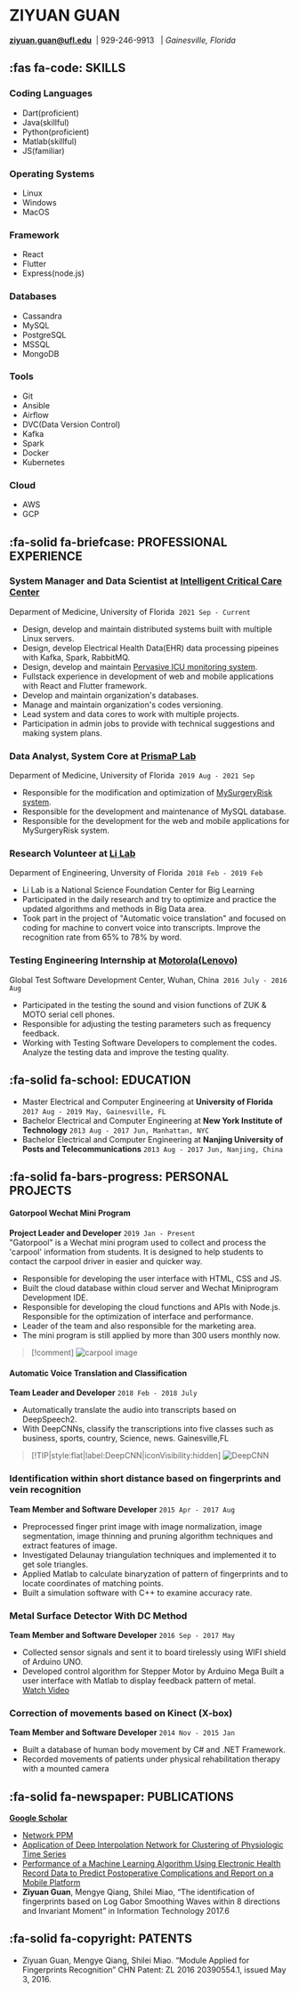 # **ZIYUAN** GUAN

**[ziyuan.guan@ufl.edu](mailto:ziyuan.guan@ufl.edu)**&nbsp;&nbsp;| 929-246-9913&nbsp;&nbsp; |
*Gainesville, Florida*

## :fas fa-code: **SKILLS** 

<!-- tabs:start -->
### ****Coding Languages****
* Dart(proficient)
* Java(skillful)
* Python(proficient)
* Matlab(skillful)
* JS(familiar)

### ****Operating Systems****
* Linux
* Windows
* MacOS

### ****Framework****
* React
* Flutter
* Express(node.js)

### ****Databases****
* Cassandra
* MySQL
* PostgreSQL
* MSSQL
* MongoDB

### ****Tools****
* Git
* Ansible
* Airflow
* DVC(Data Version Control)
* Kafka
* Spark
* Docker
* Kubernetes

### ****Cloud****
* AWS
* GCP

<!-- tabs:end -->

## :fa-solid fa-briefcase: **PROFESSIONAL EXPERIENCE**

### System Manager and Data Scientist at&nbsp;[Intelligent Critical Care Center](https://ic3.center.ufl.edu)
Deparment of Medicine, University of Florida &nbsp;`2021 Sep - Current`</br>

* Design, develop and maintain distributed systems built with multiple Linux servers.
* Design, develop Electrical Health Data(EHR) data processing pipeines with Kafka, Spark, RabbitMQ.
* Design, develop and maintain [Pervasive ICU monitoring system](https://reporter.nih.gov/search/LmFxLzE6dkWDzqgiWD4p8g/project-details/10178157).
* Fullstack experience in development of web and mobile applications with React and Flutter framework.
* Develop and maintain organization's databases.
* Manage and maintain organization's codes versioning.
* Lead system and data cores to work with multiple projects.
* Participation in admin jobs to provide with technical suggestions and making system plans.

### Data Analyst, System Core at&nbsp;[PrismaP Lab](https://prismap.medicine.ufl.edu/)
Deparment of Medicine, University of Florida &nbsp;`2019 Aug - 2021 Sep`</br>

* Responsible for the modification and optimization of [MySurgeryRisk system](https://www.altmetric.com/details/33820212).
* Responsible for the development and maintenance of MySQL database.
* Responsible for the development for the web and mobile applications for MySurgeryRisk system.

### Research Volunteer at&nbsp;<u>Li Lab</u>
Deparment of Engineering, Unversity of Florida &nbsp;`2018 Feb - 2019 Feb`</br>

* Li Lab is a National Science Foundation Center for Big Learning
* Participated in the daily research and try to optimize and practice the updated algorithms and methods in Big Data area.
* Took part in the project of "Automatic voice translation" and focused on coding for machine to convert voice into transcripts. Improve the recognition rate from 65% to 78% by word.

### Testing Engineering Internship at&nbsp;[Motorola(Lenovo)](https://www.linkedin.com/company/lenovo)
Global Test Software Development Center, Wuhan, China &nbsp;`2016 July - 2016 Aug`</br>

* Participated in the testing the sound and vision functions of ZUK & MOTO serial cell phones. 
* Responsible for adjusting the testing parameters such as frequency feedback.
* Working with Testing Software Developers to complement the codes. Analyze the testing data and improve the testing quality.


## :fa-solid fa-school: **EDUCATION**

- Master Electrical and Computer Engineering at **University of Florida**  `2017 Aug - 2019 May, Gainesville, FL`
- Bachelor Electrical and Computer Engineering at **New York Institute of Technology** `2013 Aug - 2017 Jun, Manhattan, NYC`
- Bachelor Electrical and Computer Engineering at **Nanjing University of Posts and Telecommunications** `2013 Aug - 2017 Jun, Nanjing, China`


## :fa-solid fa-bars-progress: **PERSONAL PROJECTS**

<!-- tabs:start -->
#### ****Gatorpool Wechat Mini Program****
**Project Leader and Developer** `2019 Jan - Present` </br> 
"Gatorpool" is a Wechat mini program used to collect and process the 'carpool' information from students. It is designed to help students to contact the carpool driver in easier and quicker way.
* Responsible for developing the user interface with HTML, CSS and JS. 
* Built the cloud database within cloud server and Wechat Miniprogram Development IDE.
* Responsible for developing the cloud functions and APIs with Node.js. Responsible for the optimization of interface and performance.
* Leader of the team and also responsible for the marketing area.
* The mini program is still applied by more than 300 users monthly now.

>[!comment] 
>![carpool image](/assets/carpool_100.png)

#### ****Automatic Voice Translation and Classification****
**Team Leader and Developer** `2018 Feb - 2018 July` </br>
* Automatically translate the audio into transcripts based on DeepSpeech2.
* With DeepCNNs, classify the transcriptions into five classes such as business, sports, country, Science, news.
Gainesville,FL
>[!TIP|style:flat|label:DeepCNN|iconVisibility:hidden]
>![DeepCNN](/assets/seq2seq.png)
<!-- tabs:end -->

### **Identification within short distance based on fingerprints and vein recognition**
**Team Member and Software Developer** `2015 Apr - 2017 Aug`</br>
* Preprocessed finger print image with image normalization, image segmentation, image thinning and pruning algorithm techniques and extract features of image.
* Investigated Delaunay triangulation techniques and implemented it to get sole triangles.
* Applied Matlab to calculate binaryzation of pattern of fingerprints and to locate coordinates of matching points.
* Built a simulation software with C++ to examine accuracy rate.


### **Metal Surface Detector With DC Method**
**Team Member and Software Developer** `2016 Sep - 2017 May`</br>
* Collected sensor signals and sent it to board tirelessly using WIFI shield of Arduino UNO.
* Developed control algorithm for Stepper Motor by Arduino Mega Built a user interface with Matlab to display feedback pattern of metal.</br>
[Watch Video](https://youtu.be/kUDTX426S4c)

### **Correction of movements based on Kinect (X-box)**
**Team Member and Software Developer** `2014 Nov - 2015 Jan`</br>
* Built a database of human body movement by C# and .NET Framework.
* Recorded movements of patients under physical rehabilitation therapy with a mounted camera


## :fa-solid fa-newspaper: **PUBLICATIONS**
**[Google Scholar](https://scholar.google.com/citations?user=VsYXfV8AAAAJ&hl=en&oi=ao)**
* [Network PPM](https://ps-vascular.ch/wp-content/uploads/2022/05/20220521-Surgery-Performance-of-a-Machine-Learning-Algorithm-Using-Electronic-Health-Record-Data-to-Predict-Postoperative-Complications-and-Report-on-a-Mobile-Platform.pdf)
* [Application of Deep Interpolation Network for Clustering of Physiologic Time Series](https://arxiv.org/abs/2004.13066)
* [Performance of a Machine Learning Algorithm Using Electronic Health Record Data to Predict Postoperative Complications and Report on a Mobile Platform](https://jamanetwork.com/journals/jamanetworkopen/article-abstract/2792367)
* **Ziyuan Guan**, Mengye Qiang, Shilei Miao, “The identification of fingerprints based on Log Gabor Smoothing Waves within 8 directions and Invariant Moment” in Information Technology 2017.6


## :fa-solid fa-copyright: **PATENTS**

* Ziyuan Guan, Mengye Qiang, Shilei Miao. “Module Applied for Fingerprints Recognition” CHN Patent: ZL 2016 20390554.1, issued May 3, 2016.
